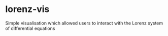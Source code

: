 # lorenz-vis
Simple visualisation which allowed users to interact with the Lorenz system of differential equations
